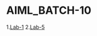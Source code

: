 # AIML_BATCH-10
1.[Lab-1](https://github.com/2203A51416/AIML_BATCH-10/blob/main/Untitled0.ipynb)
2.[Lab-5](https://github.com/2203A51416/AIML_BATCH-10/edit/main/README.md)
